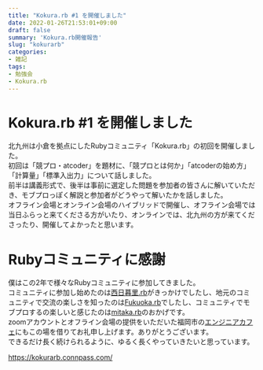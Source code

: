 ```yaml
---
title: "Kokura.rb #1 を開催しました"
date: 2022-01-26T21:53:01+09:00
draft: false
summary: 'Kokura.rb開催報告'
slug: "kokurarb"
categories:
- 雑記
tags:
- 勉強会
- Kokura.rb
---
```


# Kokura.rb #1 を開催しました

北九州は小倉を拠点にしたRubyコミュニティ「Kokura.rb」の初回を開催しました。  
初回は「競プロ・atcoder」を題材に、「競プロとは何か」「atcoderの始め方」「計算量」「標準入出力」について話しました。  
前半は講義形式で、後半は事前に選定した問題を参加者の皆さんに解いていただき、モブプロっぽく解説と参加者がどうやって解いたかを話しました。  
オフライン会場とオンライン会場のハイブリッドで開催し、オフライン会場では当日ふらっと来てくださる方がいたり、オンラインでは、北九州の方が来てくださったり、開催してよかったと思います。  

# Rubyコミュニティに感謝

僕はこの2年で様々なRubyコミュニティに参加してきました。  
コミュニティに参加し始めたのは[西日暮里.rb](https://nishinipporirb.doorkeeper.jp/)がきっかけでしたし、地元のコミュニティで交流の楽しさを知ったのは[Fukuoka.rb](https://fukuokarb.connpass.com/)でしたし、コミュニティでモブプロするの楽しいと感じたのは[mitaka.rb](https://mitakarb.doorkeeper.jp/)のおかげです。  
zoomアカウントとオフライン会場の提供をいただいた福岡市の[エンジニアカフェ](https://engineercafe.jp/ja/)にもこの場を借りてお礼申し上げます。ありがとうございます。  
できるだけ長く続けられるように、ゆるく長くやっていきたいと思っています。  

https://kokurarb.connpass.com/
